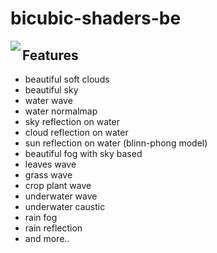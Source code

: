 # bicubic-shaders-be
<img align="left" src="https://github.com/Mcbamboo/bicubic-shaders-be/blob/e7a605f0a33dc67e66e54cf42d8385b0770cc9fc/ss/20210506_022909.jpg">

## Features
* beautiful soft clouds
* beautiful sky
* water wave
* water normalmap
* sky reflection on water
* cloud reflection on water
* sun reflection on water (blinn-phong model)
* beautiful fog with sky based
* leaves wave
* grass wave
* crop plant wave
* underwater wave
* underwater caustic
* rain fog
* rain reflection
* and more..

